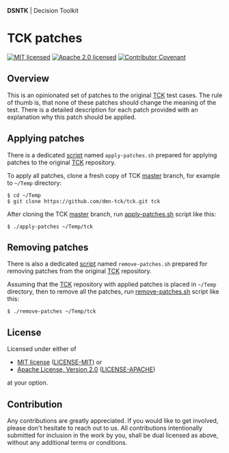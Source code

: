 **DSNTK** | Decision Toolkit

# TCK patches

[![MIT licensed][mit-badge]][mit-url]
[![Apache 2.0 licensed][apache-badge]][apache-url]
[![Contributor Covenant][coc-badge]][coc-url]

[mit-badge]: https://img.shields.io/badge/License-MIT-blue.svg
[mit-url]: https://github.com/dsntk/dsntk-tck-patches/blob/main/LICENSE-MIT
[apache-badge]: https://img.shields.io/badge/License-Apache%202.0-blue.svg
[apache-url]: https://github.com/dsntk/dsntk-tck-patches/blob/main/LICENSE-APACHE
[coc-badge]: https://img.shields.io/badge/Contributor%20Covenant-2.1-4baaaa.svg
[coc-url]: https://github.com/dsntk/dsntk-tck-patches/blob/main/CODE_OF_CONDUCT.md

## Overview

This is an opinionated set of patches to the original [TCK](https://github.com/dmn-tck/tck) test cases.
The rule of thumb is, that none of these patches should change the meaning of the test.
There is a detailed description for each patch provided with an explanation why this patch should be applied.

## Applying patches

There is a dedicated [script](apply-patches.sh) named `apply-patches.sh`
prepared for applying patches to the original [TCK](https://github.com/dmn-tck/tck) repository.

To apply all patches, clone a fresh copy of TCK [master](https://github.com/dmn-tck/tck/tree/master) branch,
for example to `~/Temp` directory:

```shell
$ cd ~/Temp
$ git clone https://github.com/dmn-tck/tck.git tck
```

After cloning the TCK [master](https://github.com/dmn-tck/tck/tree/master) branch,
run [apply-patches.sh](apply-patches.sh) script like this:

```shell
$ ./apply-patches ~/Temp/tck
```

## Removing patches

There is also a dedicated [script](remove-patches.sh) named `remove-patches.sh`
prepared for removing patches from the original [TCK](https://github.com/dmn-tck/tck) repository.

Assuming that the [TCK](https://github.com/dmn-tck/tck) repository with applied patches
is placed in `~/Temp` directory, then to remove all the patches,
run [remove-patches.sh](remove-patches.sh) script like this:

```shell
$ ./remove-patches ~/Temp/tck
```

## License

Licensed under either of

- [MIT license](https://opensource.org/licenses/MIT) ([LICENSE-MIT][mit-url]) or
- [Apache License, Version 2.0](https://www.apache.org/licenses/LICENSE-2.0) ([LICENSE-APACHE][apache-url])

at your option.

## Contribution

Any contributions are greatly appreciated.
If you would like to get involved, please don't hesitate to reach out to us.
All contributions intentionally submitted for inclusion in the work by you,
shall be dual licensed as above, without any additional terms or conditions.
